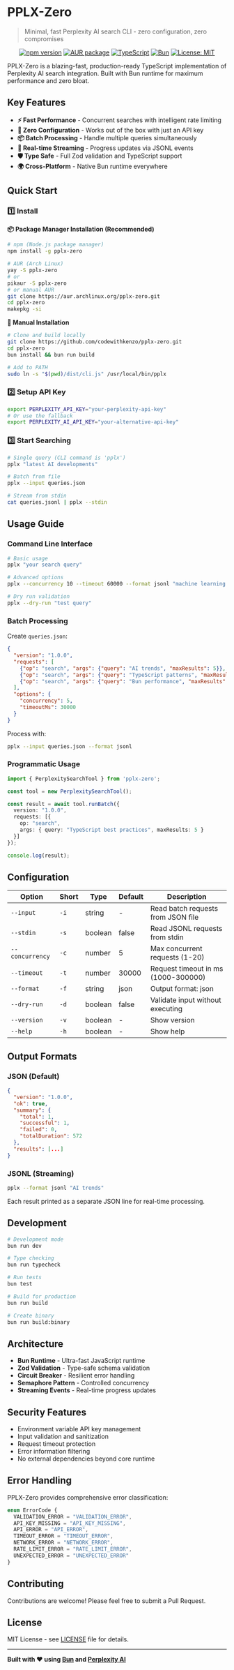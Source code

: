# PPLX-Zero

> Minimal, fast Perplexity AI search CLI - zero configuration, zero compromises

<p align="center">
  <a href="https://badge.fury.io/js/pplx-zero"><img src="https://badge.fury.io/js/pplx-zero.svg" alt="npm version"></a>
  <a href="https://aur.archlinux.org/packages/pplx-zero"><img src="https://img.shields.io/aur/version/pplx-zero?style=flat-square" alt="AUR package"></a>
  <a href="https://www.typescriptlang.org/"><img src="https://img.shields.io/badge/TypeScript-007ACC?logo=typescript&logoColor=white" alt="TypeScript"></a>
  <a href="https://bun.sh"><img src="https://img.shields.io/badge/Bun-black?logo=bun&logoColor=white" alt="Bun"></a>
  <a href="https://opensource.org/licenses/MIT"><img src="https://img.shields.io/badge/License-MIT-yellow.svg" alt="License: MIT"></a>
</p>

PPLX-Zero is a blazing-fast, production-ready TypeScript implementation of Perplexity AI search integration. Built with Bun runtime for maximum performance and zero bloat.

## Key Features

- **⚡ Fast Performance** - Concurrent searches with intelligent rate limiting
- **🎯 Zero Configuration** - Works out of the box with just an API key
- **📦 Batch Processing** - Handle multiple queries simultaneously
- **🔄 Real-time Streaming** - Progress updates via JSONL events
- **🛡️ Type Safe** - Full Zod validation and TypeScript support
- **🌍 Cross-Platform** - Native Bun runtime everywhere

## Quick Start

### 1️⃣ Install

**📦 Package Manager Installation (Recommended)**

```bash
# npm (Node.js package manager)
npm install -g pplx-zero

# AUR (Arch Linux)
yay -S pplx-zero
# or
pikaur -S pplx-zero
# or manual AUR
git clone https://aur.archlinux.org/pplx-zero.git
cd pplx-zero
makepkg -si
```

**🔨 Manual Installation**

```bash
# Clone and build locally
git clone https://github.com/codewithkenzo/pplx-zero.git
cd pplx-zero
bun install && bun run build

# Add to PATH
sudo ln -s "$(pwd)/dist/cli.js" /usr/local/bin/pplx
```

### 2️⃣ Setup API Key

```bash
export PERPLEXITY_API_KEY="your-perplexity-api-key"
# Or use the fallback
export PERPLEXITY_AI_API_KEY="your-alternative-api-key"
```

### 3️⃣ Start Searching

```bash
# Single query (CLI command is 'pplx')
pplx "latest AI developments"

# Batch from file
pplx --input queries.json

# Stream from stdin
cat queries.jsonl | pplx --stdin
```

## Usage Guide

### Command Line Interface

```bash
# Basic usage
pplx "your search query"

# Advanced options
pplx --concurrency 10 --timeout 60000 --format jsonl "machine learning trends"

# Dry run validation
pplx --dry-run "test query"
```

### Batch Processing

Create `queries.json`:

```json
{
  "version": "1.0.0",
  "requests": [
    {"op": "search", "args": {"query": "AI trends", "maxResults": 5}},
    {"op": "search", "args": {"query": "TypeScript patterns", "maxResults": 3}},
    {"op": "search", "args": {"query": "Bun performance", "maxResults": 3}}
  ],
  "options": {
    "concurrency": 5,
    "timeoutMs": 30000
  }
}
```

Process with:

```bash
pplx --input queries.json --format jsonl
```

### Programmatic Usage

```typescript
import { PerplexitySearchTool } from 'pplx-zero';

const tool = new PerplexitySearchTool();

const result = await tool.runBatch({
  version: "1.0.0",
  requests: [{
    op: "search",
    args: { query: "TypeScript best practices", maxResults: 5 }
  }]
});

console.log(result);
```

## Configuration

| Option | Short | Type | Default | Description |
|--------|-------|------|---------|-------------|
| `--input` | `-i` | string | - | Read batch requests from JSON file |
| `--stdin` | `-s` | boolean | false | Read JSONL requests from stdin |
| `--concurrency` | `-c` | number | 5 | Max concurrent requests (1-20) |
| `--timeout` | `-t` | number | 30000 | Request timeout in ms (1000-300000) |
| `--format` | `-f` | string | json | Output format: json|jsonl |
| `--dry-run` | `-d` | boolean | false | Validate input without executing |
| `--version` | `-v` | boolean | - | Show version |
| `--help` | `-h` | boolean | - | Show help |

## Output Formats

### JSON (Default)
```json
{
  "version": "1.0.0",
  "ok": true,
  "summary": {
    "total": 1,
    "successful": 1,
    "failed": 0,
    "totalDuration": 572
  },
  "results": [...]
}
```

### JSONL (Streaming)
```bash
pplx --format jsonl "AI trends"
```
Each result printed as a separate JSON line for real-time processing.

## Development

```bash
# Development mode
bun run dev

# Type checking
bun run typecheck

# Run tests
bun test

# Build for production
bun run build

# Create binary
bun run build:binary
```

## Architecture

- **Bun Runtime** - Ultra-fast JavaScript runtime
- **Zod Validation** - Type-safe schema validation
- **Circuit Breaker** - Resilient error handling
- **Semaphore Pattern** - Controlled concurrency
- **Streaming Events** - Real-time progress updates

## Security Features

- Environment variable API key management
- Input validation and sanitization
- Request timeout protection
- Error information filtering
- No external dependencies beyond core runtime

## Error Handling

PPLX-Zero provides comprehensive error classification:

```typescript
enum ErrorCode {
  VALIDATION_ERROR = "VALIDATION_ERROR",
  API_KEY_MISSING = "API_KEY_MISSING",
  API_ERROR = "API_ERROR",
  TIMEOUT_ERROR = "TIMEOUT_ERROR",
  NETWORK_ERROR = "NETWORK_ERROR",
  RATE_LIMIT_ERROR = "RATE_LIMIT_ERROR",
  UNEXPECTED_ERROR = "UNEXPECTED_ERROR"
}
```

## Contributing

Contributions are welcome! Please feel free to submit a Pull Request.

## License

MIT License - see [LICENSE](LICENSE) file for details.

---

**Built with ❤️ using [Bun](https://bun.sh) and [Perplexity AI](https://www.perplexity.ai)**